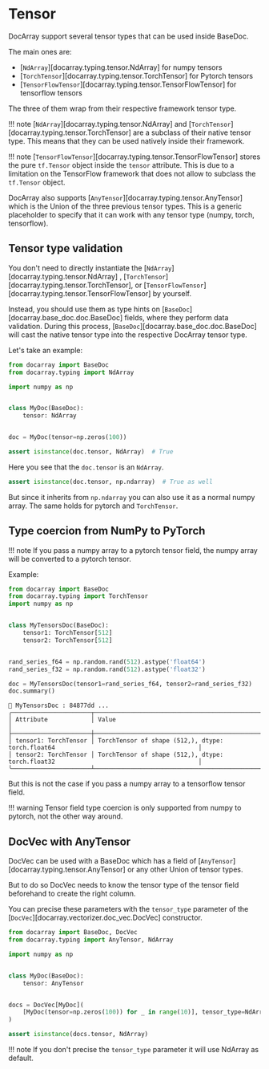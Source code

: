 # Tensor



DocArray support several tensor types that can be used inside BaseDoc. 

The main ones are:

- [`NdArray`][docarray.typing.tensor.NdArray] for numpy tensors
- [`TorchTensor`][docarray.typing.tensor.TorchTensor] for Pytorch tensors
- [`TensorFlowTensor`][docarray.typing.tensor.TensorFlowTensor] for tensorflow tensors

The three of them wrap from their respective framework tensor type. 

!!! note
    [`NdArray`][docarray.typing.tensor.NdArray] and [`TorchTensor`][docarray.typing.tensor.TorchTensor] are a subclass of their native tensor type. This means that they can be used natively inside their framework.

!!! note
    [`TensorFlowTensor`][docarray.typing.tensor.TensorFlowTensor] stores the pure `tf.Tensor` object inside the `tensor` attribute. This is due to a limitation on the TensorFlow framework that does not allow to subclass the `tf.Tensor` object.

DocArray also supports [`AnyTensor`][docarray.typing.tensor.AnyTensor] which is the Union of the three previous tensor types. 
This is a generic placeholder to specify that it can work with any tensor type (numpy, torch, tensorflow).

## Tensor type validation

You don't need to directly instantiate the  [`NdArray`][docarray.typing.tensor.NdArray] , [`TorchTensor`][docarray.typing.tensor.TorchTensor], or [`TensorFlowTensor`][docarray.typing.tensor.TensorFlowTensor] by yourself.

Instead, you should use them as type hints on [`BaseDoc`][docarray.base_doc.doc.BaseDoc] fields, where they perform data validation.
During this process, [`BaseDoc`][docarray.base_doc.doc.BaseDoc] will cast the native tensor type into the respective DocArray tensor type.

Let's take an example:

```python
from docarray import BaseDoc
from docarray.typing import NdArray

import numpy as np


class MyDoc(BaseDoc):
    tensor: NdArray


doc = MyDoc(tensor=np.zeros(100))

assert isinstance(doc.tensor, NdArray)  # True
``` 
Here you see that the `doc.tensor` is an `NdArray`. 

```python
assert isinstance(doc.tensor, np.ndarray)  # True as well
``` 

But since it inherits from `np.ndarray` you can also use it as a normal numpy array. The same holds for pytorch and `TorchTensor`.

## Type coercion from NumPy to PyTorch 

!!! note
    If you pass a numpy array to a pytorch tensor field, the numpy array will be converted to a pytorch tensor. 


Example:


```python
from docarray import BaseDoc
from docarray.typing import TorchTensor
import numpy as np


class MyTensorsDoc(BaseDoc):
    tensor1: TorchTensor[512]
    tensor2: TorchTensor[512]


rand_series_f64 = np.random.rand(512).astype('float64')
rand_series_f32 = np.random.rand(512).astype('float32')

doc = MyTensorsDoc(tensor1=rand_series_f64, tensor2=rand_series_f32)
doc.summary()
```

```
📄 MyTensorsDoc : 84877dd ...
╭──────────────────────┬──────────────────────────────────────────────────────────────────────────────────────────╮
│ Attribute            │ Value                                                                                    │
├──────────────────────┼──────────────────────────────────────────────────────────────────────────────────────────┤
│ tensor1: TorchTensor │ TorchTensor of shape (512,), dtype: torch.float64                                        │
│ tensor2: TorchTensor │ TorchTensor of shape (512,), dtype: torch.float32                                        │
╰──────────────────────┴──────────────────────────────────────────────────────────────────────────────────────────╯
```


But this is not the case if you pass a numpy array to a tensorflow tensor field. 

!!! warning 
    Tensor field type coercion is only supported from numpy to pytorch, not the other way around.


## DocVec with AnyTensor

DocVec can be used with a BaseDoc which has a field of [`AnyTensor`][docarray.typing.tensor.AnyTensor] or any other Union of tensor types. 

 But to do so DocVec needs to know the tensor type of the tensor field beforehand to create the right column.
 
You can precise these parameters with the `tensor_type` parameter of the [`DocVec`][docarray.vectorizer.doc_vec.DocVec] constructor.

```python
from docarray import BaseDoc, DocVec
from docarray.typing import AnyTensor, NdArray

import numpy as np


class MyDoc(BaseDoc):
    tensor: AnyTensor


docs = DocVec[MyDoc](
    [MyDoc(tensor=np.zeros(100)) for _ in range(10)], tensor_type=NdArray
)

assert isinstance(docs.tensor, NdArray)
```

!!! note
    If you don't precise the `tensor_type` parameter it will use NdArray as default.
